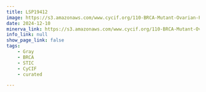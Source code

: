 ```yaml
---
title: LSP19412
image: https://s3.amazonaws.com/www.cycif.org/110-BRCA-Mutant-Ovarian-Precursors/LSP19412/LSP19412.png
date: 2024-12-10
minerva_link: https://s3.amazonaws.com/www.cycif.org/110-BRCA-Mutant-Ovarian-Precursors/LSP19412/index.html
info_link: null
show_page_link: false
tags:
    - Gray
    - BRCA
    - STIC
    - CyCIF
    - curated

---
```

